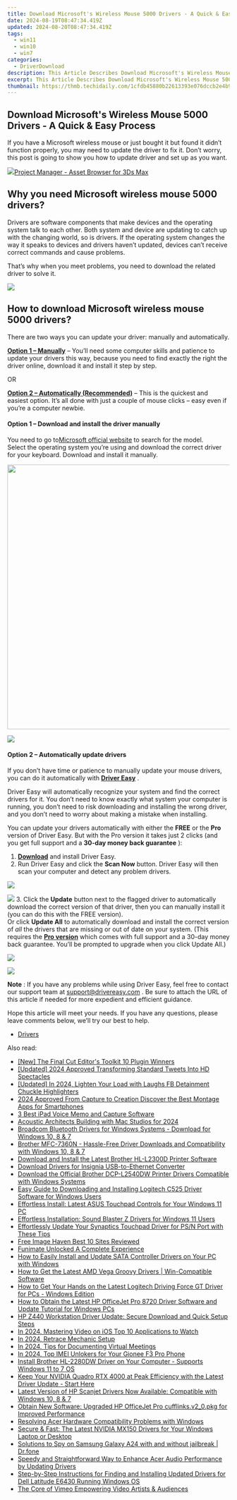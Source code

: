 ```yaml
---
title: Download Microsoft's Wireless Mouse 5000 Drivers - A Quick & Easy Process
date: 2024-08-19T08:47:34.419Z
updated: 2024-08-20T08:47:34.419Z
tags:
  - win11
  - win10
  - win7
categories:
  - DriverDownload
description: This Article Describes Download Microsoft's Wireless Mouse 5000 Drivers - A Quick & Easy Process
excerpt: This Article Describes Download Microsoft's Wireless Mouse 5000 Drivers - A Quick & Easy Process
thumbnail: https://thmb.techidaily.com/1cfdb45880b22613393e076dccb2e4b9121be109b6dcfeb0d6890b8517504874.jpg
---
```


## Download Microsoft's Wireless Mouse 5000 Drivers - A Quick & Easy Process

If you have a Microsoft wireless mouse or just bought it but found it didn’t function properly, you may need to update the driver to fix it. Don’t worry, this post is going to show you how to update driver and set up as you want.

<!-- affiliate ads begin -->
<a href="https://secure.2checkout.com/order/checkout.php?PRODS=4709458&QTY=1&AFFILIATE=108875&CART=1"><img src="https://3d-kstudio.com/wp-content/uploads/2019/10/Project-Manager-version-3-1600x900-768x419.jpg" border="0">Project Manager - Asset Browser for 3Ds Max</a>
<!-- affiliate ads end -->
## Why you need Microsoft wireless mouse 5000 drivers?

 Drivers are software components that make devices and the operating system talk to each other. Both system and device are updating to catch up with the changing world, so is drivers. If the operating system changes the way it speaks to devices and drivers haven’t updated, devices can’t receive correct commands and cause problems.

 That’s why when you meet problems, you need to download the related driver to solve it.

<!-- affiliate ads begin -->
<a href="https://store.nero.com/order/checkout.php?PRODS=42296985&QTY=1&AFFILIATE=108875&CART=1"><img src="https://secure.avangate.com/images/merchant/9cea886b9f44a3c2df1163730ab64994/products/copy_nero_burning_rom_cart.png" border="0">
</a>
<!-- affiliate ads end -->
## How to download Microsoft wireless mouse 5000 drivers?

 There are two ways you can update your driver: manually and automatically.

**[Option 1 – Manually](https://tools.techidaily.com/drivereasy/download/)**  – You’ll need some computer skills and patience to update your drivers this way, because you need to find exactly the right the driver online, download it and install it step by step.

OR

**[Option 2 – Automatically (Recommended)](https://www.drivereasy.com/knowledge/download-microsoft-wireless-mouse-5000-driver-easily-quickly/#op2)**  – This is the quickest and easiest option. It’s all done with just a couple of mouse clicks – easy even if you’re a computer newbie.

#### **Option 1 –** **Download and install the driver manually**

 You need to go to[Microsoft official website](https://www.microsoft.com/accessories/en-us/d/wireless-mouse-5000) to search for the model.  
 Select the operating system you’re using and download the correct driver for your keyboard. Download and install it manually.

<!-- affiliate ads begin -->
<a href="https://appsumo.8odi.net/c/5597632/2087394/7443" target="_top" id="2087394"><img src="//a.impactradius-go.com/display-ad/7443-2087394" border="0" alt="" width="1200" height="600"/></a><img height="0" width="0" src="https://appsumo.8odi.net/i/5597632/2087394/7443" style="position:absolute;visibility:hidden;" border="0" />
<!-- affiliate ads end -->
![](https://images.drivereasy.com/wp-content/uploads/2019/09/500-1024x493.jpg)

#### **Option 2 – Automatically update drivers**

 If you don’t have time or patience to manually update your mouse drivers, you can do it automatically with **[Driver Easy](https://tools.techidaily.com/drivereasy/download/)**  .

 Driver Easy will automatically recognize your system and find the correct drivers for it. You don’t need to know exactly what system your computer is running, you don’t need to risk downloading and installing the wrong driver, and you don’t need to worry about making a mistake when installing.

 You can update your drivers automatically with either the **FREE** or the **Pro** version of Driver Easy. But with the Pro version it takes just 2 clicks (and you get full support and a **30-day money back guarantee** ):

1. **[Download](https://tools.techidaily.com/drivereasy/download/)**  and install Driver Easy.
2. Run Driver Easy and click the **Scan Now** button. Driver Easy will then scan your computer and detect any problem drivers.  
<!-- affiliate ads begin -->
<a href="https://secure.2checkout.com/order/checkout.php?PRODS=2201613&QTY=1&AFFILIATE=108875&CART=1"><img src="https://www.macdvdripperpro.com/images/devices-3.png" border="0"></a>
<!-- affiliate ads end -->
![](https://images.drivereasy.com/wp-content/uploads/2019/09/amd1-1.jpg)
3. Click the **Update**  button next to the flagged driver to automatically download the correct version of that driver, then you can manually install it (you can do this with the FREE version).  
 Or click **Update All** to automatically download and install the correct version of _all_ the drivers that are missing or out of date on your system. (This requires the **[Pro version](https://tools.techidaily.com/drivereasy/download/)**  which comes with full support and a 30-day money back guarantee. You’ll be prompted to upgrade when you click Update All.)  
<!-- affiliate ads begin -->
<a href="https://estore.winxdvd.com/order/checkout.php?PRODS=12653853&QTY=1&AFFILIATE=108875&CART=1"><img src="https://secure.avangate.com/images/merchant/bcb41ccdc4363c6848a1d760f26c28a0/products/14_videoproc-converter-ai-box.png" border="0"></a>
<!-- affiliate ads end -->
![](https://images.drivereasy.com/wp-content/uploads/2019/09/5000.jpg)

**Note** : If you have any problems while using Driver Easy, feel free to contact our support team at [support@drivereasy.com](https://tools.techidaily.com/drivereasy/download/) .
 Be sure to attach the URL of this article if needed for more expedient and efficient guidance.

 Hope this article will meet your needs. If you have any questions, please leave comments below, we’ll try our best to help.

* [Drivers](https://tools.techidaily.com/drivereasy/download/)

<ins class="adsbygoogle"
     style="display:block"
     data-ad-format="autorelaxed"
     data-ad-client="ca-pub-7571918770474297"
     data-ad-slot="1223367746"></ins>



<ins class="adsbygoogle"
     style="display:block"
     data-ad-client="ca-pub-7571918770474297"
     data-ad-slot="8358498916"
     data-ad-format="auto"
     data-full-width-responsive="true"></ins>

<span class="atpl-alsoreadstyle">Also read:</span>
<div><ul>
<li><a href="https://some-approaches.techidaily.com/new-the-final-cut-editors-toolkit-10-plugin-winners/"><u>[New] The Final Cut Editor's Toolkit  10 Plugin Winners</u></a></li>
<li><a href="https://twitter-videos.techidaily.com/updated-2024-approved-transforming-standard-tweets-into-hd-spectacles/"><u>[Updated] 2024 Approved  Transforming Standard Tweets Into HD Spectacles</u></a></li>
<li><a href="https://facebook-video-content.techidaily.com/updated-in-2024-lighten-your-load-with-laughs-fb-detainment-chuckle-highlighters/"><u>[Updated] In 2024, Lighten Your Load with Laughs  FB Detainment Chuckle Highlighters</u></a></li>
<li><a href="https://some-techniques.techidaily.com/2024-approved-from-capture-to-creation-discover-the-best-montage-apps-for-smartphones/"><u>2024 Approved  From Capture to Creation  Discover the Best Montage Apps for Smartphones</u></a></li>
<li><a href="https://video-capture.techidaily.com/3-best-ipad-voice-memo-and-capture-software/"><u>3 Best iPad Voice Memo and Capture Software</u></a></li>
<li><a href="https://screen-recording.techidaily.com/acoustic-architects-building-with-mac-studios-for-2024/"><u>Acoustic Architects  Building with Mac Studios for 2024</u></a></li>
<li><a href="https://win-dash.techidaily.com/broadcom-bluetooth-drivers-for-windows-systems-download-for-windows-10-8-and-7/"><u>Broadcom Bluetooth Drivers for Windows Systems - Download for Windows 10, 8 & 7</u></a></li>
<li><a href="https://win-dash.techidaily.com/brother-mfc-7360n-hassle-free-driver-downloads-and-compatibility-with-windows-10-8-and-7/"><u>Brother MFC-7360N - Hassle-Free Driver Downloads and Compatibility with Windows 10, 8 & 7</u></a></li>
<li><a href="https://win-dash.techidaily.com/download-and-install-the-latest-brother-hl-l2300d-printer-software/"><u>Download and Install the Latest Brother HL-L2300D Printer Software</u></a></li>
<li><a href="https://win-dash.techidaily.com/download-drivers-for-insignia-usb-to-ethernet-converter/"><u>Download Drivers for Insignia USB-to-Ethernet Converter</u></a></li>
<li><a href="https://win-dash.techidaily.com/download-the-official-brother-dcp-l2540dw-printer-drivers-compatible-with-windows-systems/"><u>Download the Official Brother DCP-L2540DW Printer Drivers Compatible with Windows Systems</u></a></li>
<li><a href="https://win-dash.techidaily.com/easy-guide-to-downloading-and-installing-logitech-c525-driver-software-for-windows-users/"><u>Easy Guide to Downloading and Installing Logitech C525 Driver Software for Windows Users</u></a></li>
<li><a href="https://win-dash.techidaily.com/effortless-install-latest-asus-touchpad-controls-for-your-windows-11-pc/"><u>Effortless Install: Latest ASUS Touchpad Controls for Your Windows 11 PC</u></a></li>
<li><a href="https://win-dash.techidaily.com/effortless-installation-sound-blaster-z-drivers-for-windows-11-users/"><u>Effortless Installation: Sound Blaster Z Drivers for Windows 11 Users</u></a></li>
<li><a href="https://win-dash.techidaily.com/effortlessly-update-your-synaptics-touchpad-driver-for-psn-port-with-these-tips/"><u>Effortlessly Update Your Synaptics Touchpad Driver for PS/N Port with These Tips</u></a></li>
<li><a href="https://extra-hints.techidaily.com/free-image-haven-best-10-sites-reviewed/"><u>Free Image Haven  Best 10 Sites Reviewed</u></a></li>
<li><a href="https://extra-lessons.techidaily.com/funimate-unlocked-a-complete-experience/"><u>Funimate Unlocked  A Complete Experience</u></a></li>
<li><a href="https://win-dash.techidaily.com/how-to-easily-install-and-update-sata-controller-drivers-on-your-pc-with-windows/"><u>How to Easily Install and Update SATA Controller Drivers on Your PC with Windows</u></a></li>
<li><a href="https://win-dash.techidaily.com/how-to-get-the-latest-amd-vega-groovy-drivers-win-compatible-software/"><u>How to Get the Latest AMD Vega Groovy Drivers | Win-Compatible Software</u></a></li>
<li><a href="https://win-dash.techidaily.com/how-to-get-your-hands-on-the-latest-logitech-driving-force-gt-driver-for-pcs-windows-edition/"><u>How to Get Your Hands on the Latest Logitech Driving Force GT Driver for PCs - Windows Edition</u></a></li>
<li><a href="https://win-dash.techidaily.com/how-to-obtain-the-latest-hp-officejet-pro-8720-driver-software-and-update-tutorial-for-windows-pcs/"><u>How to Obtain the Latest HP OfficeJet Pro 8720 Driver Software and Update Tutorial for Windows PCs</u></a></li>
<li><a href="https://win-dash.techidaily.com/hp-z440-workstation-driver-update-secure-download-and-quick-setup-steps/"><u>HP Z440 Workstation Driver Update: Secure Download and Quick Setup Steps</u></a></li>
<li><a href="https://extra-approaches.techidaily.com/in-2024-mastering-video-on-ios-top-10-applications-to-watch/"><u>In 2024, Mastering Video on iOS  Top 10 Applications to Watch</u></a></li>
<li><a href="https://extra-support.techidaily.com/in-2024-retrace-mechanic-setup/"><u>In 2024, Retrace Mechanic Setup</u></a></li>
<li><a href="https://visual-screen-recording.techidaily.com/in-2024-tips-for-documenting-virtual-meetings/"><u>In 2024, Tips for Documenting Virtual Meetings</u></a></li>
<li><a href="https://sim-unlock.techidaily.com/in-2024-top-imei-unlokers-for-your-gionee-f3-pro-phone-by-drfone-android/"><u>In 2024, Top IMEI Unlokers for Your Gionee F3 Pro Phone</u></a></li>
<li><a href="https://win-dash.techidaily.com/install-brother-hl-2280dw-driver-on-your-computer-supports-windows-11-to-7-os/"><u>Install Brother HL-2280DW Driver on Your Computer - Supports Windows 11 to 7 OS</u></a></li>
<li><a href="https://win-dash.techidaily.com/1722975907316-keep-your-nvidia-quadro-rtx-4000-at-peak-efficiency-with-the-latest-driver-update-start-here/"><u>Keep Your NVIDIA Quadro RTX 4000 at Peak Efficiency with the Latest Driver Update - Start Here</u></a></li>
<li><a href="https://win-dash.techidaily.com/latest-version-of-hp-scanjet-drivers-now-available-compatible-with-windows-10-8-and-7/"><u>Latest Version of HP Scanjet Drivers Now Available: Compatible with Windows 10, 8 & 7</u></a></li>
<li><a href="https://win-dash.techidaily.com/obtain-new-software-upgraded-hp-officejet-pro-cufflinksv20pkg-for-improved-performance/"><u>Obtain New Software: Upgraded HP OfficeJet Pro cufflinks.v2_0.pkg for Improved Performance</u></a></li>
<li><a href="https://win-dash.techidaily.com/resolving-acer-hardware-compatibility-problems-with-windows/"><u>Resolving Acer Hardware Compatibility Problems with Windows</u></a></li>
<li><a href="https://win-dash.techidaily.com/secure-and-fast-the-latest-nvidia-mx150-drivers-for-your-windows-laptop-or-desktop/"><u>Secure & Fast: The Latest NVIDIA MX150 Drivers for Your Windows Laptop or Desktop</u></a></li>
<li><a href="https://android-location-track.techidaily.com/solutions-to-spy-on-samsung-galaxy-a24-with-and-without-jailbreak-drfone-by-drfone-virtual-android/"><u>Solutions to Spy on Samsung Galaxy A24 with and without jailbreak | Dr.fone</u></a></li>
<li><a href="https://win-dash.techidaily.com/speedy-and-straightforward-way-to-enhance-acer-audio-performance-by-updating-drivers/"><u>Speedy and Straightforward Way to Enhance Acer Audio Performance by Updating Drivers</u></a></li>
<li><a href="https://win-dash.techidaily.com/step-by-step-instructions-for-finding-and-installing-updated-drivers-for-dell-latitude-e6430-running-windows-os/"><u>Step-by-Step Instructions for Finding and Installing Updated Drivers for Dell Latitude E6430 Running Windows OS</u></a></li>
<li><a href="https://vimeo-videos.techidaily.com/the-core-of-vimeo-empowering-video-artists-and-audiences/"><u>The Core of Vimeo  Empowering Video Artists & Audiences</u></a></li>
</ul></div>
